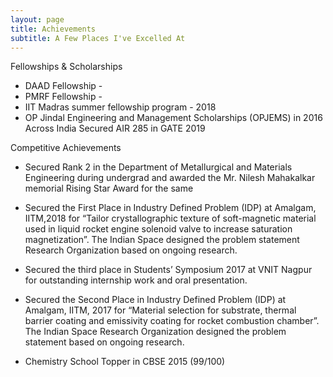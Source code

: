```yaml
---
layout: page
title: Achievements
subtitle: A Few Places I've Excelled At
---
```



Fellowships & Scholarships

- DAAD Fellowship -
- PMRF Fellowship - 
- IIT Madras summer fellowship program - 2018
- OP Jindal Engineering and Management Scholarships (OPJEMS) in 2016 Across India
Secured AIR 285 in GATE 2019



Competitive Achievements


- Secured Rank 2 in the Department of Metallurgical and Materials Engineering during undergrad
and awarded the Mr. Nilesh Mahakalkar memorial Rising Star Award for the same

- Secured the First Place in Industry Defined Problem (IDP) at Amalgam, IITM,2018 for “Tailor
crystallographic texture of soft-magnetic material used in liquid rocket engine solenoid valve to
increase saturation magnetization”. The Indian Space designed the problem statement
Research Organization based on ongoing research.  

- Secured the third place in Students’ Symposium 2017 at VNIT Nagpur for outstanding internship
work and oral presentation.  

- Secured the Second Place in Industry Defined Problem (IDP) at Amalgam, IITM, 2017 for
“Material selection for substrate, thermal barrier coating and emissivity coating for rocket combustion
chamber”. The Indian Space Research Organization designed the problem statement based
on ongoing research.  

- Chemistry School Topper in CBSE 2015 (99/100)

